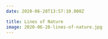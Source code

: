 ```yaml
---
date: 2020-06-28T13:57:10.000Z

title: Lines of Nature
image: 2020-06-28-lines-of-nature.jpg
---
```


